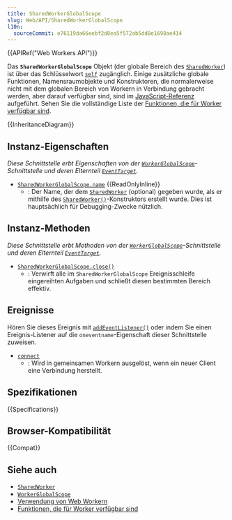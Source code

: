 ```yaml
---
title: SharedWorkerGlobalScope
slug: Web/API/SharedWorkerGlobalScope
l10n:
  sourceCommit: e76119da66eebf2d8ea5f572ab5dd8e1698ae414
---
```


{{APIRef("Web Workers API")}}

Das **`SharedWorkerGlobalScope`** Objekt (der globale Bereich des [`SharedWorker`](/de/docs/Web/API/SharedWorker)) ist über das Schlüsselwort [`self`](/de/docs/Web/API/Window/self) zugänglich. Einige zusätzliche globale Funktionen, Namensraumobjekte und Konstruktoren, die normalerweise nicht mit dem globalen Bereich von Workern in Verbindung gebracht werden, aber darauf verfügbar sind, sind im [JavaScript-Referenz](/de/docs/Web/JavaScript/Reference) aufgeführt. Sehen Sie die vollständige Liste der [Funktionen, die für Worker verfügbar sind](/de/docs/Web/API/Web_Workers_API/Functions_and_classes_available_to_workers).

{{InheritanceDiagram}}

## Instanz-Eigenschaften

_Diese Schnittstelle erbt Eigenschaften von der [`WorkerGlobalScope`](/de/docs/Web/API/WorkerGlobalScope)-Schnittstelle und deren Elternteil [`EventTarget`](/de/docs/Web/API/EventTarget)._

- [`SharedWorkerGlobalScope.name`](/de/docs/Web/API/SharedWorkerGlobalScope/name) {{ReadOnlyInline}}
  - : Der Name, der dem [`SharedWorker`](/de/docs/Web/API/SharedWorker) (optional) gegeben wurde, als er mithilfe des [`SharedWorker()`](/de/docs/Web/API/SharedWorker/SharedWorker)-Konstruktors erstellt wurde. Dies ist hauptsächlich für Debugging-Zwecke nützlich.

## Instanz-Methoden

_Diese Schnittstelle erbt Methoden von der [`WorkerGlobalScope`](/de/docs/Web/API/WorkerGlobalScope)-Schnittstelle und deren Elternteil [`EventTarget`](/de/docs/Web/API/EventTarget)._

- [`SharedWorkerGlobalScope.close()`](/de/docs/Web/API/SharedWorkerGlobalScope/close)
  - : Verwirft alle im `SharedWorkerGlobalScope` Ereignisschleife eingereihten Aufgaben und schließt diesen bestimmten Bereich effektiv.

## Ereignisse

Hören Sie dieses Ereignis mit [`addEventListener()`](/de/docs/Web/API/EventTarget/addEventListener) oder indem Sie einen Ereignis-Listener auf die `oneventname`-Eigenschaft dieser Schnittstelle zuweisen.

- [`connect`](/de/docs/Web/API/SharedWorkerGlobalScope/connect_event)
  - : Wird in gemeinsamen Workern ausgelöst, wenn ein neuer Client eine Verbindung herstellt.

## Spezifikationen

{{Specifications}}

## Browser-Kompatibilität

{{Compat}}

## Siehe auch

- [`SharedWorker`](/de/docs/Web/API/SharedWorker)
- [`WorkerGlobalScope`](/de/docs/Web/API/WorkerGlobalScope)
- [Verwendung von Web Workern](/de/docs/Web/API/Web_Workers_API/Using_web_workers)
- [Funktionen, die für Worker verfügbar sind](/de/docs/Web/API/Web_Workers_API/Functions_and_classes_available_to_workers)
